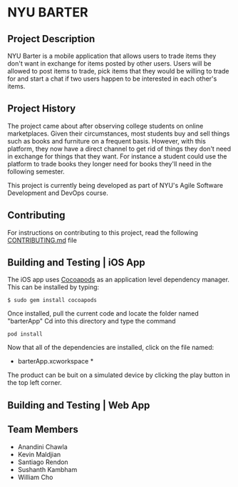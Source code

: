 # NYU BARTER

## Project Description
NYU Barter is a mobile application that allows users to trade items they don't want in exchange for items posted by other users. Users will be allowed to post items to trade, pick items that they would be willing to trade for and start a chat if two users happen to be interested in each other's items.

## Project History
The project came about after observing college students on online marketplaces. Given their circumstances, most students buy and sell things such as books and furniture on a frequent basis. However, with this platform, they now have a direct channel to get rid of things they don't need in exchange for things that they want. For instance a student could use the platform to trade books they longer need for books they'll need in the following semester.

This project is currently being developed as part of NYU's Agile Software Development and DevOps course.

## Contributing
For instructions on contributing to this project, read the following [CONTRIBUTING.md](CONTRIBUTING.md) file

## Building and Testing | iOS App 
The iOS app uses [Cocoapods](https://cocoapods.org/) as an application level dependency manager. This can be installed by typing:

```
$ sudo gem install cocoapods
```

Once installed, pull the current code and locate the folder named "barterApp"
Cd into this directory and type the command

```
pod install
```

Now that all of the dependencies are installed, click on the file named: 

* barterApp.xcworkspace * 

The product can be buit on a simulated device by clicking the play button in the top left corner.

## Building and Testing | Web App 


## Team Members
* Anandini Chawla
* Kevin Maldjian
* Santiago Rendon
* Sushanth Kambham
* William Cho
